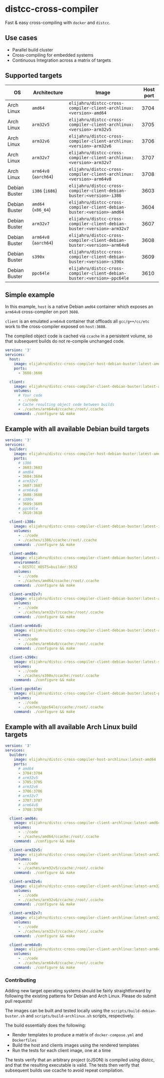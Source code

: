 # distcc-cross-compiler

Fast & easy cross-compiling with `docker` and `distcc`.

## Use cases

* Parallel build cluster
* Cross-compiling for embedded systems
* Continuous Integration across a matrix of targets

## Supported targets

| OS            | Architecture          | Image                                                                   | Host port |
|---------------|-----------------------|-------------------------------------------------------------------------|-----------|
| Arch Linux    | `amd64`               | `elijahru/distcc-cross-compiler-client-archlinux:<version>-amd64`       | 3704      |
| Arch Linux    | `arm32v5`             | `elijahru/distcc-cross-compiler-client-archlinux:<version>-arm32v5`     | 3705      |
| Arch Linux    | `arm32v6`             | `elijahru/distcc-cross-compiler-client-archlinux:<version>-arm32v6`     | 3706      |
| Arch Linux    | `arm32v7`             | `elijahru/distcc-cross-compiler-client-archlinux:<version>-arm32v7`     | 3707      |
| Arch Linux    | `arm64v8` (`aarch64`) | `elijahru/distcc-cross-compiler-client-archlinux:<version>-arm64v8`     | 3708      |
| Debian Buster | `i386` (`i686`)       | `elijahru/distcc-cross-compiler-client-debian-buster:<version>-i386`    | 3603      |
| Debian Buster | `amd64` (`x86_64`)    | `elijahru/distcc-cross-compiler-client-debian-buster:<version>-amd64`   | 3604      |
| Debian Buster | `arm32v7`             | `elijahru/distcc-cross-compiler-client-debian-buster:<version>-arm32v7` | 3607      |
| Debian Buster | `arm64v8` (`aarch64`) | `elijahru/distcc-cross-compiler-client-debian-buster:<version>-arm64v8` | 3608      |
| Debian Buster | `s390x`               | `elijahru/distcc-cross-compiler-client-debian-buster:<version>-s390x`   | 3609      |
| Debian Buster | `ppc64le`             | `elijahru/distcc-cross-compiler-client-debian-buster:<version>-ppc64le` | 3610      |

## Simple example

In this example, `host` is a native Debian `amd64` container which exposes an `arm64v8` cross-compiler on port `3608`.

`client` is an emulated `arm64v8` container that offloads all `gcc/g++/cc/etc` work to the cross-compiler exposed on `host:3608`.

The compiled object code is cached via `ccache` in a persistent volume, so that subsequent builds do not re-compile unchanged code.

```yml
version: '3'
services:
  host:
    image: elijahru/distcc-cross-compiler-host-debian-buster:latest-amd64
    ports:
      - 3608:3608

  client:
    image: elijahru/distcc-cross-compiler-client-debian-buster:latest-arm64v8
    volumes:
      # Your code
      - .:/code
      # Cache resulting object code between builds
      - ./caches/arm64v8/ccache:/root/.ccache
    command: ./configure && make
```

## Example with all available Debian build targets

```yml
version: '3'
services:
  builder:
    image: elijahru/distcc-cross-compiler-host-debian-buster:latest-amd64
    ports:
      # i386
      - 3603:3603
      # amd64
      - 3604:3604
      # arm32v7
      - 3607:3607
      # arm64v8
      - 3608:3608
      # s390x
      - 3609:3609
      # ppc64le
      - 3610:3610

  client-i386:
    image: elijahru/distcc-cross-compiler-client-debian-buster:latest-i386
    volumes:
      - .:/code
      - ./caches/i386/ccache:/root/.ccache
    command: ./configure && make

  client-amd64:
    image: elijahru/distcc-cross-compiler-client-debian-buster:latest-amd64
    environment:
      - DISTCC_HOSTS=builder:3632
    volumes:
      - .:/code
      - ./caches/amd64/ccache:/root/.ccache
    command: ./configure && make

  client-arm32v7:
    image: elijahru/distcc-cross-compiler-client-debian-buster:latest-arm32v7
    volumes:
      - .:/code
      - ./caches/arm32v7/ccache:/root/.ccache
    command: ./configure && make

  client-arm64v8:
    image: elijahru/distcc-cross-compiler-client-debian-buster:latest-arm64v8
    volumes:
      - .:/code
      - ./caches/arm64v8/ccache:/root/.ccache
    command: ./configure && make

  client-s390x:
    image: elijahru/distcc-cross-compiler-client-debian-buster:latest-s390x
    volumes:
      - .:/code
      - ./caches/s390x/ccache:/root/.ccache
    command: ./configure && make

  client-ppc64le:
    image: elijahru/distcc-cross-compiler-client-debian-buster:latest-ppc64le
    volumes:
      - .:/code
      - ./caches/ppc64le/ccache:/root/.ccache
    command: ./configure && make
```

## Example with all available Arch Linux build targets

```yml
version: '3'
services:
  builder:
    image: elijahru/distcc-cross-compiler-host-archlinux:latest-amd64
    ports:
      # amd64
      - 3704:3704
      # arm32v5
      - 3705:3705
      # arm32v6
      - 3706:3706
      # arm32v7
      - 3707:3707
      # arm64v8
      - 3708:3708

  client-amd64:
    image: elijahru/distcc-cross-compiler-client-archlinux:latest-amd64
    volumes:
      - .:/code
      - ./caches/amd64/ccache:/root/.ccache
    command: ./configure && make

  client-arm32v5:
    image: elijahru/distcc-cross-compiler-client-archlinux:latest-arm32v5
    volumes:
      - .:/code
      - ./caches/arm32v5/ccache:/root/.ccache
    command: ./configure && make

  client-arm32v6:
    image: elijahru/distcc-cross-compiler-client-archlinux:latest-arm32v6
    volumes:
      - .:/code
      - ./caches/arm32v6/ccache:/root/.ccache
    command: ./configure && make

  client-arm32v7:
    image: elijahru/distcc-cross-compiler-client-archlinux:latest-arm32v7
    volumes:
      - .:/code
      - ./caches/arm32v7/ccache:/root/.ccache
    command: ./configure && make

  client-arm64v8:
    image: elijahru/distcc-cross-compiler-client-archlinux:latest-arm64v8
    volumes:
      - .:/code
      - ./caches/arm64v8/ccache:/root/.ccache
    command: ./configure && make
```

### Contributing

Adding new target operating systems should be fairly straightforward by following the existing patterns for Debian and Arch Linux. Please do submit pull requests!

The images can be built and tested locally using the `scripts/build-debian-buster.sh` and `scripts/build-archlinux.sh` scripts, respectively.

The build essentially does the following:

* Render templates to produce a matrix of `docker-compose.yml` and `Dockerfiles`
* Build the host and clients images using the rendered templates
* Run the tests for each client image, one at a time

The tests verify that an arbitrary project (cJSON) is compiled using distcc, and that the resulting executable is valid. The tests then verify that subsequent builds use ccache to avoid repeat compilation.
